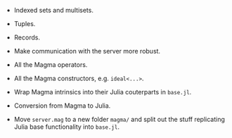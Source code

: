 - Indexed sets and multisets.

- Tuples.

- Records.

- Make communication with the server more robust.

- All the Magma operators.

- All the Magma constructors, e.g. `ideal<...>`.

- Wrap Magma intrinsics into their Julia couterparts in `base.jl`.

- Conversion from Magma to Julia.

- Move `server.mag` to a new folder `magma/` and split out the stuff replicating Julia base functionality into `base.jl`.
